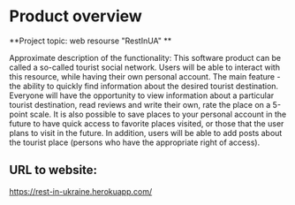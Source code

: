 # Product overview

**Project topic: web resourse "RestInUA" ** 
  
  Approximate description of the functionality:
		This software product can be called a so-called tourist social network. Users will be able to interact with 
    this resource, while having their own personal account. The main feature - the ability to quickly find 
    information about the desired tourist destination. Everyone will have the opportunity to view information about
    a particular tourist destination, read reviews and write their own, rate the place on a 5-point scale. It is
    also possible to save places to your personal account in the future to have quick access to favorite places 
    visited, or those that the user plans to visit in the future. In addition, users will be able to add posts 
    about the tourist place (persons who have the appropriate right of access).
    
## URL to website:
https://rest-in-ukraine.herokuapp.com/
